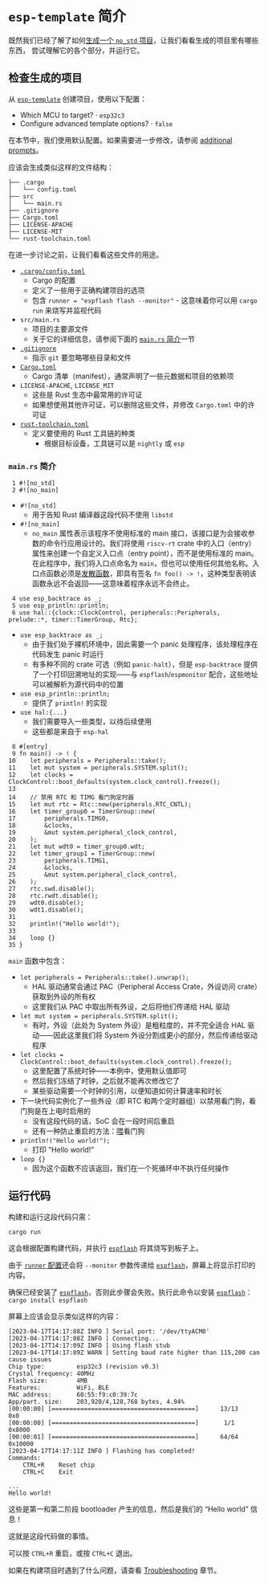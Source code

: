 # `esp-template` 简介

既然我们已经了解了如何[生成一个 `no_std` 项目][generate-no-std]，让我们看看生成的项目里有哪些东西，
尝试理解它的各个部分，并运行它。

[generate-no-std]: ./index.md

## 检查生成的项目

从 [`esp-template`][esp-template] 创建项目，使用以下配置：
-  Which MCU to target? · `esp32c3`
- Configure advanced template options? · `false`

在本节中，我们使用默认配置。如果需要进一步修改，请参阅 [additional prompts][prompts]。

应该会生成类似这样的文件结构：

```text
├── .cargo
│   └── config.toml
├── src
│   └── main.rs
├── .gitignore
├── Cargo.toml
├── LICENSE-APACHE
├── LICENSE-MIT
└── rust-toolchain.toml
```

在进一步讨论之前，让我们看看这些文件的用途。

- [`.cargo/config.toml`][config-toml]
    - Cargo 的配置
    - 定义了一些用于正确构建项目的选项
    - 包含 `runner = "espflash flash --monitor"` - 这意味着你可以用 `cargo run` 来烧写并监视代码
- `src/main.rs`
    - 项目的主要源文件
    - 关于它的详细信息，请参阅下面的 [`main.rs` 简介][main-rs]一节
- [`.gitignore`][gitignore]
    - 指示 `git` 要忽略哪些目录和文件
- [`Cargo.toml`][cargo-toml]
    - Cargo 清单（manifest），通常声明了一些元数据和项目的依赖项
- `LICENSE-APACHE`, `LICENSE_MIT`
    - 这些是 Rust 生态中最常用的许可证
    - 如果想使用其他许可证，可以删除这些文件，并修改 `Cargo.toml` 中的许可证
- [`rust-toolchain.toml`][rust-toolchain-toml]
    - 定义要使用的 Rust 工具链的种类
      - 根据目标设备，工具链可以是 `nightly` 或 `esp`

[esp-template]: https://github.com/esp-rs/esp-template
[prompts]: https://github.com/esp-rs/esp-template#esp-template
[main-rs]: #mainrs-简介
[cargo-toml]: https://doc.rust-lang.org/cargo/reference/manifest.html
[gitignore]: https://git-scm.com/docs/gitignore
[config-toml]: https://doc.rust-lang.org/cargo/reference/config.html
[rust-toolchain-toml]: https://rust-lang.github.io/rustup/overrides.html#the-toolchain-file

### `main.rs` 简介

```rust,ignore
 1 #![no_std]
 2 #![no_main]
```

- `#![no_std]`
  - 用于告知 Rust 编译器这段代码不使用 `libstd`
- `#![no_main]`
  - `no_main` 属性表示该程序不使用标准的 main 接口，该接口是为会接收参数的命令行应用设计的。我们将使用 `riscv-rt` crate 中的入口（entry）属性来创建一个自定义入口点（entry point），而不是使用标准的 main。在此程序中，我们将入口点命名为 `main`，但也可以使用任何其他名称。入口点函数必须是[发散函数][diverging-function]，即具有签名 `fn foo() -> !`，这种类型表明该函数永远不会返回——这意味着程序永远不会终止。

```rust,ignore
 4 use esp_backtrace as _;
 5 use esp_println::println;
 6 use hal::{clock::ClockControl, peripherals::Peripherals, prelude::*, timer::TimerGroup, Rtc};
```
- `use esp_backtrace as _;`
  - 由于我们处于裸机环境中，因此需要一个 panic 处理程序，该处理程序在代码发生 panic 时运行
  - 有多种不同的 crate 可选（例如 `panic-halt`），但是 `esp-backtrace` 提供了一个打印回溯地址的实现——与 `espflash`/`espmonitor` 配合，这些地址可以被解析为源代码中的位置
- `use esp_println::println;`
  - 提供了 `println!` 的实现
- `use hal:{...}`
  - 我们需要导入一些类型，以待后续使用
  - 这些都是来自于 `esp-hal`

```rust,ignore
 8 #[entry]
 9 fn main() -> ! {
10    let peripherals = Peripherals::take();
11    let mut system = peripherals.SYSTEM.split();
12    let clocks = ClockControl::boot_defaults(system.clock_control).freeze();
13
14    // 禁用 RTC 和 TIMG 看门狗定时器
15    let mut rtc = Rtc::new(peripherals.RTC_CNTL);
16    let timer_group0 = TimerGroup::new(
17        peripherals.TIMG0,
18        &clocks,
19        &mut system.peripheral_clock_control,
20    );
21    let mut wdt0 = timer_group0.wdt;
22    let timer_group1 = TimerGroup::new(
23        peripherals.TIMG1,
24        &clocks,
25        &mut system.peripheral_clock_control,
26    );
27    rtc.swd.disable();
28    rtc.rwdt.disable();
29    wdt0.disable();
30    wdt1.disable();
31
32    println!("Hello world!");
33
34    loop {}
35 }
```
`main` 函数中包含：
- `let peripherals = Peripherals::take().unwrap();`
  - HAL 驱动通常会通过 PAC（Peripheral Access Crate，外设访问 crate）获取到外设的所有权
  - 这里我们从 PAC 中取出所有外设，之后将他们传递给 HAL 驱动
- `let mut system = peripherals.SYSTEM.split();`
  - 有时，外设（此处为 System 外设）是粗粒度的，并不完全适合 HAL 驱动——因此这里我们将 System 外设分割成更小的部分，然后传递给驱动程序
- `let clocks = ClockControl::boot_defaults(system.clock_control).freeze();`
  - 这里配置了系统时钟——本例中，使用默认值即可
  - 然后我们冻结了时钟，之后就不能再次修改它了
  - 某些驱动需要一个时钟的引用，以便知道如何计算速率和时长
- 下一块代码实例化了一些外设（即 RTC 和两个定时器组）以禁用看门狗，看门狗是在上电时启用的
  - 没有这段代码的话，SoC 会在一段时间后重启
  - 还有一种防止重启的方法：[喂][wtd-feeding]看门狗
- `println!("Hello world!");`
  - 打印 “Hello world!”
- `loop {}`
  - 因为这个函数不应该返回，我们在一个死循环中不执行任何操作

[diverging-function]: https://doc.rust-lang.org/beta/rust-by-example/fn/diverging.html
[wtd-feeding]: https://docs.rs/esp32c3-hal/0.10.0/esp32c3_hal/prelude/trait._embedded_hal_watchdog_Watchdog.html#tymethod.feed

## 运行代码

构建和运行这段代码只需：

```shell
cargo run
```

这会根据配置构建代码，并执行 [`espflash`][espflash] 将其烧写到板子上。

由于 [`runner` 配置][runner-config]还会将 `--monitor` 参数传递给 [`espflash`][espflash]，屏幕上将显示打印的内容。

确保已经安装了 [`espflash`][espflash]，否则此步骤会失败。执行此命令以安装 [`espflash`][espflash]：
`cargo install espflash`

屏幕上应该会显示类似这样的内容：

```text
[2023-04-17T14:17:08Z INFO ] Serial port: '/dev/ttyACM0'
[2023-04-17T14:17:08Z INFO ] Connecting...
[2023-04-17T14:17:09Z INFO ] Using flash stub
[2023-04-17T14:17:09Z WARN ] Setting baud rate higher than 115,200 can cause issues
Chip type:         esp32c3 (revision v0.3)
Crystal frequency: 40MHz
Flash size:        4MB
Features:          WiFi, BLE
MAC address:       60:55:f9:c0:39:7c
App/part. size:    203,920/4,128,768 bytes, 4.94%
[00:00:00] [========================================]      13/13      0x0
[00:00:00] [========================================]       1/1       0x8000
[00:00:01] [========================================]      64/64      0x10000
[2023-04-17T14:17:11Z INFO ] Flashing has completed!
Commands:
    CTRL+R    Reset chip
    CTRL+C    Exit

...
Hello world!
```

这些是第一和第二阶段 bootloader 产生的信息，然后是我们的 “Hello world” 信息！

这就是这段代码做的事情。

可以按 `CTRL+R` 重启，或按 `CTRL+C` 退出。

如果在构建项目时遇到了什么问题，请查看 [Troubleshooting][troubleshooting] 章节。

[espflash]: https://github.com/esp-rs/espflash/tree/main/espflash
[runner-config]: https://doc.rust-lang.org/cargo/reference/config.html#targettriplerunner
[troubleshooting]: ../../misc/troubleshooting.md
